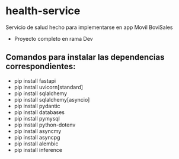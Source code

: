 # health-service
Servicio de salud hecho para implementarse en app Movil BoviSales
- Proyecto completo en rama Dev

 ## Comandos para instalar las dependencias correspondientes:
- pip install fastapi
- pip install uvicorn[standard]
- pip install sqlalchemy
- pip install sqlalchemy[asyncio]
- pip install pydantic
- pip install databases
- pip install pymysql
- pip install python-dotenv
- pip install asyncmy
- pip install asyncpg
- pip install alembic
- pip install inference


